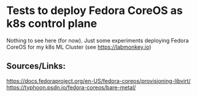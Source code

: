 # Tests to deploy Fedora CoreOS as k8s control plane
Nothing to see here (for now). Just some experiments deploying Fedora CoreOS for my k8s ML Cluster (see https://labmonkey.io)

## Sources/Links:

https://docs.fedoraproject.org/en-US/fedora-coreos/provisioning-libvirt/  
https://typhoon.psdn.io/fedora-coreos/bare-metal/  

